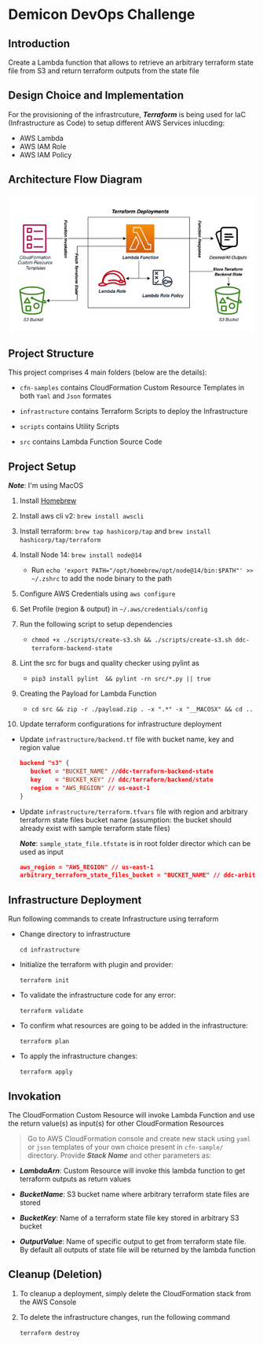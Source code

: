 # Demicon DevOps Challenge

## Introduction

Create a Lambda function that allows to retrieve an arbitrary terraform state file from S3 and return terraform outputs from the state file

## Design Choice and Implementation

For the provisioning of the infrastrcuture, ***Terraform*** is being used for IaC (Infrastructure as Code) to setup different AWS Services inlucding:

* AWS Lambda
* AWS IAM Role
* AWS IAM Policy

## Architecture Flow Diagram

![Architecture](ddc-architecture-diagram.png)

## Project Structure

This project comprises 4 main folders (below are the details):

- `cfn-samples` contains CloudFormation Custom Resource Templates in both `Yaml` and `Json` formates
    
- `infrastructure` contains Terraform Scripts to deploy the Infrastructure

- `scripts` contains Utility Scripts

- `src` contains Lambda Function Source Code

## Project Setup

***Note***: I'm using MacOS

1. Install [Homebrew](https://brew.sh/)

2. Install aws cli v2: `brew install awscli`

3. Install terraform: `brew tap hashicorp/tap` and `brew install hashicorp/tap/terraform`

4. Install Node 14: `brew install node@14`
   * Run `echo 'export PATH="/opt/homebrew/opt/node@14/bin:$PATH"' >> ~/.zshrc` to add the node binary to the path

5. Configure AWS Credentials using `aws configure`

6. Set Profile (region & output) in `~/.aws/credentials/config`

7. Run the following script to setup dependencies

   * `chmod +x ./scripts/create-s3.sh && ./scripts/create-s3.sh ddc-terraform-backend-state`

8. Lint the src for bugs and quality checker using pylint as

   * `pip3 install pylint  && pylint -rn src/*.py || true`

9. Creating the Payload for Lambda Function

   * `cd src && zip -r ./payload.zip . -x ".*" -x "__MACOSX" && cd ..`

10. Update terraform configurations for infrastructure deployment

- Update `infrastructure/backend.tf` file with bucket name, key and region value
   ```json
   backend "s3" {
      bucket = "BUCKET_NAME" //ddc-terraform-backend-state
      key    = "BUCKET_KEY" // ddc/terraform/backend/state
      region = "AWS_REGION" // us-east-1
   }
   ```
- Update `infrastructure/terraform.tfvars` file with region and arbitrary terraform state files bucket name (assumption: the bucket should already exist with sample terraform state files)

   ***Note***: `sample_state_file.tfstate` is in root folder director which can be used as input
   ```json
   aws_region = "AWS_REGION" // us-east-1
   arbitrary_terraform_state_files_bucket = "BUCKET_NAME" // ddc-arbitrary-terraform-state-files
   ```

## Infrastructure Deployment

Run following commands to create Infrastructure using terraform 

- Change directory to infrastructure

   `cd infrastructure`

- Initialize the terraform with plugin and provider: 

   `terraform init`

- To validate the infrastructure code for any error:

   `terraform validate`

- To confirm what resources are going to be added in the infrastructure:

   `terraform plan`

- To apply the infrastructure changes:
   
   `terraform apply`

## Invokation

The CloudFormation Custom Resource will invoke Lambda Function and use the return value(s) as input(s) for other CloudFormation Resources

> Go to AWS CloudFormation console and create new stack using `yaml` or `json` templates of your own choice present in `cfn-sample/` directory. Provide ***Stack Name*** and other parameters as:

- ***LambdaArn***:
  Custom Resource will invoke this lambda function to get terraform outputs as return values
  
- ***BucketName***:
  S3 bucket name where arbitrary terraform state files are stored
  
- ***BucketKey***:
  Name of a terraform state file key stored in arbitrary S3 bucket

- ***OutputValue***:
  Name of specific output to get from terraform state file. By default all outputs of state file will be returned by the lambda function
  
## Cleanup (Deletion)

1. To cleanup a deployment, simply delete the CloudFormation stack from the AWS Console

2. To delete the infrastructure changes, run the following command

   `terraform destroy`

